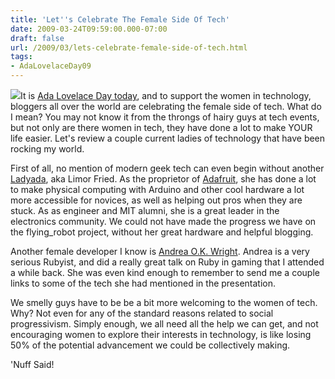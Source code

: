 ```yaml
---
title: 'Let''s Celebrate The Female Side Of Tech'
date: 2009-03-24T09:59:00.000-07:00
draft: false
url: /2009/03/lets-celebrate-female-side-of-tech.html
tags: 
- AdaLovelaceDay09
---
```


[![](http://videodetective.com/photos/139/005871_7.jpg)](http://videodetective.com/photos/139/005871_7.jpg)It is [Ada Lovelace Day today](http://findingada.com/), and to support the women in technology, bloggers all over the world are celebrating the female side of tech. What do I mean? You may not know it from the throngs of hairy guys at tech events, but not only are there women in tech, they have done a lot to make YOUR life easier. Let's review a couple current ladies of technology that have been rocking my world.  
  
First of all, no mention of modern geek tech can even begin without another [Ladyada](http://www.ladyada.net), aka Limor Fried. As the proprietor of [Adafruit](http://www.adafruit.com/), she has done a lot to make physical computing with Arduino and other cool hardware a lot more accessible for novices, as well as helping out pros when they are stuck. As as engineer and MIT alumni, she is a great leader in the electronics community. We could not have made the progress we have on the flying\_robot project, without her great hardware and helpful blogging.  
  
Another female developer I know is [Andrea O.K. Wright](http://www.oreillynet.com/pub/au/3253). Andrea is a very serious Rubyist, and did a really great talk on Ruby in gaming that I attended a while back. She was even kind enough to remember to send me a couple links to some of the tech she had mentioned in the presentation.  
  
We smelly guys have to be be a bit more welcoming to the women of tech. Why? Not even for any of the standard reasons related to social progressivism. Simply enough, we all need all the help we can get, and not encouraging women to explore their interests in technology, is like losing 50% of the potential advancement we could be collectively making.  
  
'Nuff Said!